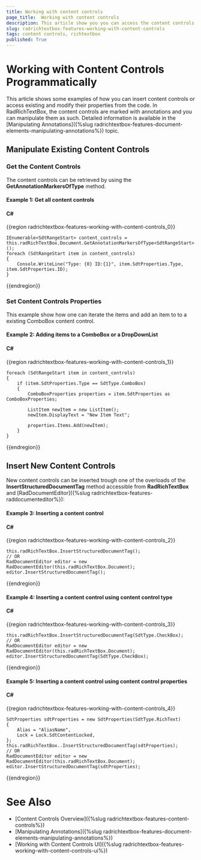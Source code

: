 ```yaml
---
title: Working with content controls
page_title:  Working with content controls
description: This article show you you can access the content controls in code
slug: radrichtextbox-features-working-with-content-controls
tags: content controls, richtextbox
published: True
---
```


# Working with Content Controls Programmatically

This article shows some examples of how you can insert content controls or access existing and modify their properties from the code. In RadRichTextBox, the content controls are marked with annotations and you can manipulate them as such. Detailed information is available in the [Manipulating Annotations]({%slug radrichtextbox-features-document-elements-manipulating-annotations%}) topic.

## Manipulate Existing Content Controls

### Get the Content Controls 

The content controls can be retrieved by using the __GetAnnotationMarkersOfType__ method.

#### Example 1: Get all content controls

#### __C#__

{{region radrichtextbox-features-working-with-content-controls_0}}

    IEnumerable<SdtRangeStart> content_controls = this.radRichTextBox.Document.GetAnnotationMarkersOfType<SdtRangeStart>();
    foreach (SdtRangeStart item in content_controls)
    {
        Console.WriteLine("Type: {0} ID:{1}", item.SdtProperties.Type, item.SdtProperties.ID);
    }
{{endregion}}

### Set Content Controls Properties

This example show how one can iterate the items and add an item to to a existing ComboBox content control. 

#### Example 2: Adding items to a ComboBox or a DropDownList

#### __C#__

{{region radrichtextbox-features-working-with-content-controls_1}}

    foreach (SdtRangeStart item in content_controls)
    {
        if (item.SdtProperties.Type == SdtType.ComboBox)
        {
            ComboBoxProperties properties = item.SdtProperties as ComboBoxProperties;

            ListItem newItem = new ListItem();
            newItem.DisplayText = "New Item Text";

            properties.Items.Add(newItem);
        }
    }
{{endregion}}

## Insert New Content Controls

New content controls can be inserted trough one of the overloads of the **InsertStructuredDocumentTag** method accessible from **RadRichTextBox** and [RadDocumentEditor]({%slug radrichtextbox-features-raddocumenteditor%}):

#### Example 3: Inserting a content control

#### __C#__

{{region radrichtextbox-features-working-with-content-controls_2}}

    this.radRichTextBox.InsertStructuredDocumentTag();
    // OR
    RadDocumentEditor editor = new RadDocumentEditor(this.radRichTextBox.Document);
    editor.InsertStructuredDocumentTag();
{{endregion}}

#### Example 4: Inserting a content control using content control type

#### __C#__

{{region radrichtextbox-features-working-with-content-controls_3}}

    this.radRichTextBox.InsertStructuredDocumentTag(SdtType.CheckBox);
    // OR
    RadDocumentEditor editor = new RadDocumentEditor(this.radRichTextBox.Document);
    editor.InsertStructuredDocumentTag(SdtType.CheckBox);
{{endregion}}

#### Example 5: Inserting a content control using content control properties

#### __C#__

{{region radrichtextbox-features-working-with-content-controls_4}}

    SdtProperties sdtProperties = new SdtProperties(SdtType.RichText)
    {
        Alias = "AliasName",
        Lock = Lock.SdtContentLocked,
    };
    this.radRichTextBox..InsertStructuredDocumentTag(sdtProperties);
    // OR
    RadDocumentEditor editor = new RadDocumentEditor(this.radRichTextBox.Document);
    editor.InsertStructuredDocumentTag(sdtProperties);
{{endregion}}

# See Also
* [Content Controls Overview]({%slug radrichtextbox-features-content-controls%})
* [Manipulating Annotations]({%slug radrichtextbox-features-document-elements-manipulating-annotations%})
* [Working with Content Controls UI]({%slug radrichtextbox-features-working-with-content-controls-ui%})
